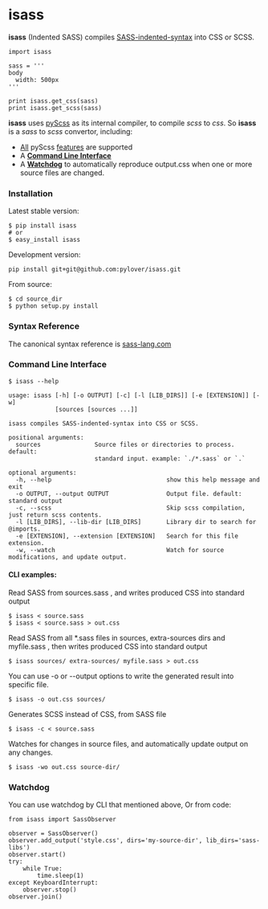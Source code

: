 # isass

**isass** (Indented SASS) compiles [SASS-indented-syntax](http://sass-lang.com/documentation/file.INDENTED_SYNTAX.html) 
into CSS or SCSS. 

    import isass
    
    sass = '''
    body
      width: 500px
    '''
    
    print isass.get_css(sass)
    print isass.get_scss(sass)


**isass** uses [pyScss](https://github.com/Kronuz/pyScss) as its internal compiler, to compile *scss* to *css*. So **isass** is a *sass* to *scss* convertor, including: 

* [All](#syntax-reference) pyScss [features](https://github.com/Kronuz/pyScss#features) are supported
* A [**Command Line Interface**](#command-line-interface)
* A [**Watchdog**](#watchdog) to automatically reproduce output.css when one or more source files are changed.



### Installation

Latest stable version:

    $ pip install isass
    # or
    $ easy_install isass

Development version:

    pip install git+git@github.com:pylover/isass.git

From source:

    $ cd source_dir
    $ python setup.py install
    
    
### Syntax Reference

The canonical syntax reference is [sass-lang.com](http://sass-lang.com/guide)

### Command Line Interface

    $ isass --help

    usage: isass [-h] [-o OUTPUT] [-c] [-l [LIB_DIRS]] [-e [EXTENSION]] [-w]
                 [sources [sources ...]]
    
    isass compiles SASS-indented-syntax into CSS or SCSS.
    
    positional arguments:
      sources               Source files or directories to process. default:
                            standard input. example: `./*.sass` or `.`
    
    optional arguments:
      -h, --help                                show this help message and exit
      -o OUTPUT, --output OUTPUT                Output file. default: standard output
      -c, --scss                                Skip scss compilation, just return scss contents.
      -l [LIB_DIRS], --lib-dir [LIB_DIRS]       Library dir to search for @imports.
      -e [EXTENSION], --extension [EXTENSION]   Search for this file extension.
      -w, --watch                               Watch for source modifications, and update output.
      
      
#### CLI examples:

 Read SASS from sources.sass , and writes produced CSS into standard output
 
    $ isass < source.sass
    $ isass < source.sass > out.css

 Read SASS from all *.sass files in sources, extra-sources dirs and myfile.sass , then writes produced CSS into standard output
 
    $ isass sources/ extra-sources/ myfile.sass > out.css
    
 You can use -o or --output options to write the generated result into specific file.
 
    $ isass -o out.css sources/

 Generates SCSS instead of CSS, from SASS file
 
    $ isass -c < source.sass
    
 Watches for changes in source files, and automatically update output on any changes.
 
    $ isass -wo out.css source-dir/
    

### Watchdog

You can use watchdog by CLI that mentioned above, Or from code:

	from isass import SassObserver
	
    observer = SassObserver()    
    observer.add_output('style.css', dirs='my-source-dir', lib_dirs='sass-libs')
    observer.start()
    try:
        while True:
            time.sleep(1)
    except KeyboardInterrupt:
        observer.stop()
    observer.join() 
    
    

